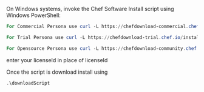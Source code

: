 On Windows systems, invoke the Chef Software Install script using
Windows PowerShell:

```powershell
For Commercial Persona use curl -L https://chefdownload-commercial.chef.io/install.ps1?license_id=<YOUR LICENSE ID>

For Trial Persona use curl -L https://chefdownload-trial.chef.io/install.ps1

For Opensource Persona use curl -L https://chefdownload-community.chef.io/install.ps1
```

enter your licenseId in place of licenseId

Once the script is download install using

```powershell
.\downloadScript
```
